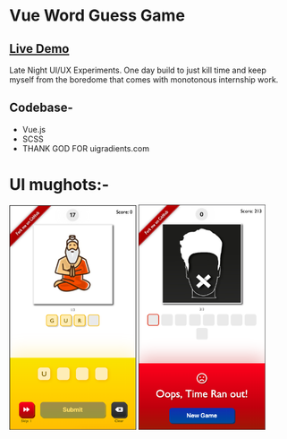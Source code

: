 # Vue Word Guess Game

## [Live Demo](https://gibberish-66509.firebaseapp.com)

Late Night UI/UX Experiments. One day build to just kill time and keep myself from the boredome that comes with monotonous internship work.

## Codebase-

- Vue.js
- SCSS
- THANK GOD FOR uigradients.com

# UI mughots:-

<img src="./ss1.png" style="width:45%">
<img src="./ss2.png" style="width:45%">
